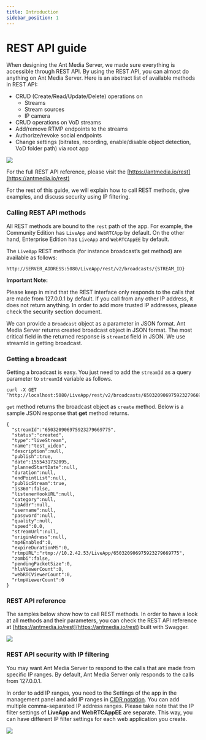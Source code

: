 ```yaml
---
title: Introduction
sidebar_position: 1
---
```

# REST API guide

When designing the Ant Media Server, we made sure everything is accessible through REST API. By using the REST API, you can almost do anything on Ant Media Server. Here is an abstract list of available methods in REST API:

*   CRUD (Create/Read/Update/Delete) operations on
    *   Streams
    *   Stream sources
    *   IP camera
*   CRUD operations on VoD streams
*   Add/remove RTMP endpoints to the streams
*   Authorize/revoke social endpoints
*   Change settings (bitrates, recording, enable/disable object detection, VoD folder path) via root app

![](@site/static/img/what_is_rest_api-768x309.png)

For the full REST API reference, please visit the [https://antmedia.io/rest](https://antmedia.io/rest)

For the rest of this guide, we will explain how to call REST methods, give examples, and discuss security using IP filtering.

### Calling REST API methods

All REST methods are bound to the ```rest``` path of the app. For example, the Community Edition has ```LiveApp``` and ```WebRTCApp``` by default. On the other hand, Enterprise Edition has ```LiveApp``` and ```WebRTCAppEE``` by default. 

The ```LiveApp``` REST methods (for instance broadcast’s get method) are available as follows:

```http://SERVER_ADDRESS:5080/LiveApp/rest/v2/broadcasts/{STREAM_ID}```

**Important Note:**

Please keep in mind that the REST interface only responds to the calls that are made from 127.0.0.1 by default. If you call from any other IP address, it does not return anything. In order to add more trusted IP addresses, please check the security section document.

We can provide a ```Broadcast``` object as a parameter in JSON format. Ant Media Server returns created broadcast object in JSON format. The most critical field in the returned response is ```streamId``` field in JSON. We use streamId in getting broadcast.

### Getting a broadcast

Getting a broadcast is easy. You just need to add the ```streamId``` as a query parameter to ```streamId``` variable as follows.

    curl -X GET
    ‘http://localhost:5080/LiveApp/rest/v2/broadcasts/650320906975923279669775’

```get``` method returns the broadcast object as ```create``` method. Below is a sample JSON response that **get** method returns.

    
    {
      "streamId":"650320906975923279669775",
      "status":"created",
      "type":"liveStream",
      "name":"test_video",
      "description":null,
      "publish":true,
      "date":1555431732095,
      "plannedStartDate":null,
      "duration":null,
      "endPointList":null,
      "publicStream":true,
      "is360":false,
      "listenerHookURL":null,
      "category":null,
      "ipAddr":null,
      "username":null,
      "password":null,
      "quality":null,
      "speed":0.0,
      "streamUrl":null,
      "originAdress":null,
      "mp4Enabled":0,
      "expireDurationMS":0,
      "rtmpURL":"rtmp://10.2.42.53/LiveApp/650320906975923279669775",
      "zombi":false,
      "pendingPacketSize":0,
      "hlsViewerCount":0,
      "webRTCViewerCount":0,
      "rtmpViewerCount":0
    }
    

### REST API reference

The samples below show how to call REST methods. In order to have a look at all methods and their parameters, you can check the REST API reference at [https://antmedia.io/rest](https://antmedia.io/rest) built with Swagger.

![](@site/static/img/rest.png)

### REST API security with IP filtering

You may want Ant Media Server to respond to the calls that are made from specific IP ranges. By default, Ant Media Server only responds to the calls from 127.0.0.1.

In order to add IP ranges, you need to the Settings of the app in the management panel and add IP ranges in [CIDR notation](https://en.wikipedia.org/wiki/Classless_Inter-Domain_Routing#CIDR_notation). You can add multiple comma-separated IP address ranges. Please take note that the IP filter settings of **LiveApp** and **WebRTCAppEE** are separate. This way, you can have different IP filter settings for each web application you create.

![](@site/static/img/ipfiltering.png)